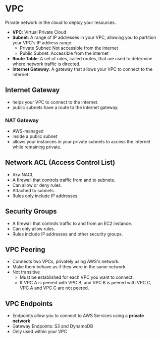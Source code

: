 # VPC

Private network in the cloud to deploy your resources.

- **VPC**: Virtual Private Cloud
- **Subnet**: A range of IP addresses in your VPC, allowing you to partition your VPC's IP address range.
  - Private Subnet: Not accessible from the internet
  - Public Subnet: Accessible from the internet
- **Route Table**: A set of rules, called routes, that are used to determine where network traffic is directed.
- **Internet Gateway**: A gateway that allows your VPC to connect to the internet.

## Internet Gateway

- helps your VPC to connect to the internet.
- public subnets have a route to the internet gateway.

### NAT Gateway

- AWS-managed
- inside a public subnet
- allows your instances in your private subnets to access the internet while remaining private.

## Network ACL (Access Control List)

- Aka NACL
- A firewall that controls traffic from and to subnets.
- Can allow or deny rules.
- Attached to subnets.
- Rules only include IP addresses.

## Security Groups

- A firewall that controls traffic to and from an EC2 instance.
- Can only allow rules.
- Rules include IP addresses and other security groups.

## VPC Peering

- Connects two VPCs, privately using AWS's network.
- Make them behave as if they were in the same network.
- Not transitive
  - Must be established for each VPC you want to connect.
  - If VPC A is peered with VPC B, and VPC B is peered with VPC C, VPC A and VPC C are not peered.

## VPC Endpoints

- Endpoints allow you to connect to AWS Services using a **private network**
- Gateway Endpoints: S3 and DynamoDB
- Only used within your VPC
